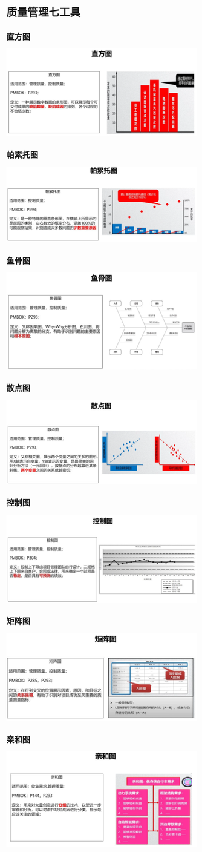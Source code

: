 # 质量管理七工具

## 直方图

![](../../../.gitbook/assets/image%20%2855%29.png)

## 帕累托图

![](../../../.gitbook/assets/image%20%2888%29.png)

## 鱼骨图

![](../../../.gitbook/assets/image%20%2877%29.png)

## 散点图

![](../../../.gitbook/assets/image%20%2829%29.png)

## 控制图

![](../../../.gitbook/assets/image%20%2842%29.png)

## 矩阵图

![](../../../.gitbook/assets/image%20%2822%29.png)

## 亲和图

![](../../../.gitbook/assets/image%20%2891%29.png)

